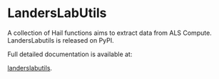 # LandersLabUtils
A collection of Hail functions aims to extract data from ALS Compute.
LandersLabutils is released on PyPI.

Full detailed documentation is available at:

[landerslabutils](https://albertobrusati.github.io/LandersLabUtils/).
